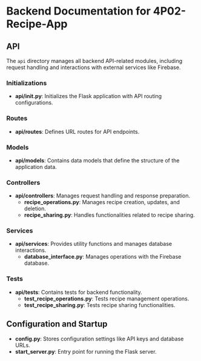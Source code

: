 # Backend Documentation for 4P02-Recipe-App

## API
The `api` directory manages all backend API-related modules, including request handling and interactions with external services like Firebase.

### Initializations
- **api/__init__.py**: Initializes the Flask application with API routing configurations.

### Routes
- **api/routes**: Defines URL routes for API endpoints.

### Models
- **api/models**: Contains data models that define the structure of the application data.

### Controllers
- **api/controllers**: Manages request handling and response preparation.
  - **recipe_operations.py**: Manages recipe creation, updates, and deletion.
  - **recipe_sharing.py**: Handles functionalities related to recipe sharing.

### Services
- **api/services**: Provides utility functions and manages database interactions.
  - **database_interface.py**: Manages operations with the Firebase database.

### Tests
- **api/tests**: Contains tests for backend functionality.
  - **test_recipe_operations.py**: Tests recipe management operations.
  - **test_recipe_sharing.py**: Tests recipe sharing functionalities.

## Configuration and Startup
- **config.py**: Stores configuration settings like API keys and database URLs.
- **start_server.py**: Entry point for running the Flask server.
